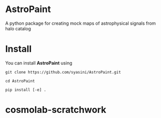 # AstroPaint
A python package for creating mock maps of astrophysical signals from halo catalog

# Install 

You can install **AstroPaint** using 

`git clone https://github.com/syasini/AstroPaint.git`

`cd AstroPaint`

`pip install [-e] .`
# cosmolab-scratchwork
